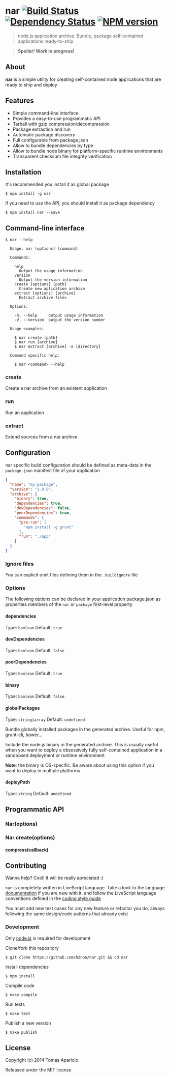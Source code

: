 # nar [![Build Status](https://secure.travis-ci.org/h2non/nar.png?branch=master)][travis] [![Dependency Status](https://gemnasium.com/h2non/nar.png)][gemnasium] [![NPM version](https://badge.fury.io/js/nar.png)][npm]

> node.js application archive. Bundle, package self-contained applications ready-to-ship

> **Spoiler! Work in progress!**

## About

**nar** is a simple utility for creating self-contained node applications
that are ready to ship and deploy

## Features

- Simple command-line interface
- Provides a easy-to-use programmatic API
- Tarball with gzip compression/decompression
- Package extraction and run
- Automatic package discovery
- Full configurable from package.json
- Allow to bundle dependencies by type
- Allow to bundle node binary for platform-specific runtime environments
- Transparent checksum file integrity verification

## Installation

It's recommended you install it as global package
```
$ npm install -g nar
```

If you need to use the API, you should install it as package dependency
```
$ npm install nar --save
```

## Command-line interface

```
$ nar --help

  Usage: nar [options] [command]

  Commands:

    help
      Output the usage information
    version
      Output the version information
    create [options] [path]
      Create new aplication archive
    extract [options] [archive]
      Extract archive files

  Options:

    -h, --help     output usage information
    -V, --version  output the version number

  Usage examples:

    $ nar create [path]
    $ nar run [archive]
    $ nar extract [archive] -o [directory]

  Command specific help:

    $ nar <command> --help

```

### create

Create a nar archive from an existent application

### run

Run an application

### extract

Extend sources from a nar archive

## Configuration

nar specific build configuration should be defined as meta-data
in the `package.json` manifest file of your application

```json
{
  "name": "my-package",
  "version": "1.0.0",
  "archive": {
    "binary": true,
    "dependencies": true,
    "devDependencies": false,
    "peerDependencies": true,
    "commands": {
      "pre-run": [
        "npm install -g grunt"
      ],
      "run": "./app"
    }
  }
}
```

### Ignore files

You can explicit omit files defining them in the `.buildignore` file

### Options

The following options can be declared in your application package.json as
properties members of the `nar` or `package` first-level property

#### dependencies
Type: `boolean`
Default: `true`

#### devDependencies
Type: `boolean`
Default: `false`

#### peerDependencies
Type: `boolean`
Default: `true`

#### binary
Type: `boolean`
Default: `false`

#### globalPackages
Type: `string|array`
Default: `undefined`

Bundle globally installed packages in the generated archive.
Useful for npm, grunt-cli, bower...

Include the node.js binary in the generated archive.
This is usually useful when you want to deploy a obsessively fully self-contained application
in a sandboxed deployment or runtime environment

**Note**: the binary is OS-specific. Be aware about using this option if you want to deploy in multiple platforms

#### deployPath
Type: `string`
Default: `undefined`

## Programmatic API

### Nar(options)

### Nar.create(options)

#### compress(callback)

## Contributing

Wanna help? Cool! It will be really apreciated :)

`nar` is completely written in LiveScript language.
Take a look to the language [documentation][livescript] if you are new with it.
and follow the LiveScript language conventions defined in the [coding style guide][coding-style]

You must add new test cases for any new feature or refactor you do,
always following the same design/code patterns that already exist

### Development

Only [node.js](http://nodejs.org) is required for development

Clone/fork this repository
```
$ git clone https://github.com/h2non/nar.git && cd nar
```

Install dependencies
```
$ npm install
```

Compile code
```
$ make compile
```

Run tests
```
$ make test
```

Publish a new version
```
$ make publish
```

## License

Copyright (c) 2014 Tomas Aparicio

Released under the MIT license

[livescript]: http://livescript.net
[coding-style]: https://github.com/gkz/LiveScript-style-guide
[travis]: http://travis-ci.org/h2non/nar
[gemnasium]: https://gemnasium.com/h2non/nar
[npm]: http://npmjs.org/package/nar
